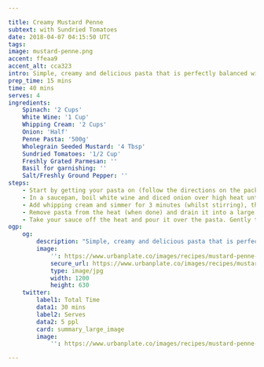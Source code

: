 ```yaml
---

title: Creamy Mustard Penne
subtext: with Sundried Tomatoes
date: 2018-04-07 04:15:50 UTC
tags:
image: mustard-penne.png
accent: ffeaa9
accent_alt: cca323
intro: Simple, creamy and delicious pasta that is perfectly balanced with the sweetness of the tomatoes and the spiciness of the seeded mustard that also adds amazing colour and texture.
prep_time: 15 mins
time: 40 mins
serves: 4
ingredients:
    Spinach: '2 Cups'
    White Wine: '1 Cup'
    Whipping Cream: '2 Cups'
    Onion: 'Half'
    Penne Pasta: '500g'
    Wholegrain Seeded Mustard: '4 Tbsp'
    Sundried Tomatoes: '1/2 Cup'
    Freshly Grated Parmesan: ''
    Basil for garnishing: ''
    Salt/Freshly Ground Pepper: ''
steps:
    - Start by getting your pasta on (follow the directions on the packet). While your pasta is cooking, get your prep done by dicing your onion, and slicing up sun dried tomatoes into 1cm strips.
    - In a saucepan, boil white wine and diced onion over high heat until liquid evaporates, should take about 6-8 minutes. Reduce heat to medium-high.
    - Add whipping cream and simmer for 3 minutes (whilst stirring), then add mustard, tomatoes, and spinach. Crack some pepper in to the mix and continue to gently simmer so the flavours get to know each other.
    - Remove pasta from the heat (when done) and drain it into a large bowl. Pour a tablespoon of oil over the pasta and toss it through (to reduce the pasta sticking together, and season your pasta with salt/pepper.
    - Take your sauce off the heat and pour it over the pasta. Gently toss together by flipping the bowl, or stirring. Add the chopped basil and shaved parmesan to finish.
ogp:
    og:
        description: "Simple, creamy and delicious pasta that is perfectly balanced with the sweetness of the tomatoes and the spiciness of the seeded mustard that also adds amazing colour and texture."
        image:
            '': https://www.urbanplate.co/images/recipes/mustard-penne-share.jpg
            secure_url: https://www.urbanplate.co/images/recipes/mustard-penne-share.jpg
            type: image/jpg
            width: 1200
            height: 630
    twitter:
        label1: Total Time
        data1: 30 mins
        label2: Serves
        data2: 5 ppl
        card: summary_large_image
        image:
            '': https://www.urbanplate.co/images/recipes/mustard-penne-share.jpg

---
```

